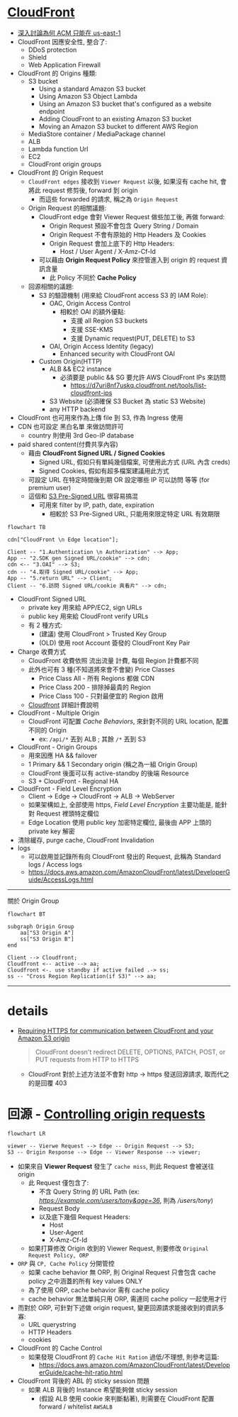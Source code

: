 
# [CloudFront](https://docs.aws.amazon.com/AmazonCloudFront/latest/DeveloperGuide/Introduction.html)

- [深入討論為何 ACM 只能在 us-east-1](https://ithelp.ithome.com.tw/articles/10242264)
- CloudFront 因應安全性, 整合了:
    - DDoS protection
    - Shield
    - Web Application Firewall
- CloudFront 的 Origins 種類:
    - S3 bucket
        - Using a standard Amazon S3 bucket
        - Using Amazon S3 Object Lambda
        - Using an Amazon S3 bucket that's configured as a website endpoint
        - Adding CloudFront to an existing Amazon S3 bucket
        - Moving an Amazon S3 bucket to different AWS Region
    - MediaStore container / MediaPackage channel
    - ALB
    - Lambda function Url
    - EC2
    - CloudFront origin groups
- CloudFront 的 Origin Request
    - `CloudFront edges` 接收到 `Viewer Request` 以後, 如果沒有 cache hit, 會將此 request 修剪後, forward 到 origin
        - 而這些 forwarded 的請求, 稱之為 `Origin Request`
    - Origin Request 的相關議題:
        - CloudFront edge 會對 Viewer Request 做些加工後, 再做 forward:
            - Origin Request 預設不會包含 Query String / Domain
            - Origin Request 不會有原始的 Http Headers 及 Cookies
            - Origin Request 會加上底下的 Http Headers:
                - Host / User Agent / X-Amz-Cf-Id
        - 可以藉由 **Origin Request Policy** 來控管進入到 origin 的 request 資訊含量
            - 此 Policy 不同於 **Cache Policy**
    - 回源相關的議題:
        - S3 的驗證機制 (用來給 CloudFront access S3 的 IAM Role):
            - OAC, Origin Access Control
                - 相較於 OAI 的額外優點:
                    - 支援 all Region S3 buckets
                    - 支援 SSE-KMS
                    - 支援 Dynamic request(PUT, DELETE) to S3
            - OAI, Origin Access Identity (legacy)
                - Enhanced security with CloudFront OAI
        - Custom Origin(HTTP)
            - ALB && EC2 instance
                - 必須要是 public && SG 要允許 AWS CloudFront IPs 來訪問
                    - https://d7uri8nf7uskq.cloudfront.net/tools/list-cloudfront-ips
            - S3 Website (必須確保 S3 Bucket 為 static S3 Website)
            - any HTTP backend
- CloudFront 也可用來作為上傳 file 到 S3, 作為 Ingress 使用
- CDN 也可設定 黑白名單 來做訪問許可
    - country 則使用 3rd Geo-IP database
- paid shared content(付費共享內容)
    - 藉由 **CloudFront Signed URL / Signed Cookies**
        - Signed URL, 假如只有單純幾個檔案, 可使用此方式 (URL 內含 creds)
        - Signed Cookies, 假如有超多檔案建議用此方式
    - 可設定 URL 在特定時間後到期 OR 設定哪些 IP 可以訪問 等等 (for premium user)
    - 這個和 [S3 Pre-Signed URL](./S3.md#s3-pre-signed-urls) 很容易搞混
        - 可用來 filter by IP, path, date, expiration
            - 相較於 S3 Pre-Signed URL, 只能用來限定特定 URL 有效期限

```mermaid
flowchart TB

cdn["CloudFront \n Edge location"];

Client -- "1.Authentication \n Authorization" --> App;
App -- "2.SDK gen Signed URL/cookie" --> cdn;
cdn <-- "3.OAI" --> S3;
cdn -- "4.取得 Signed URL/cookie" --> App;
App -- "5.return URL" --> Client;
Client -- "6.訪問 Signed URL/cookie 爽看片" --> cdn;
```

- CloudFront Signed URL 
    - private key 用來給 APP/EC2, sign URLs
    - public key 用來給 CloudFront verify URLs
    - 有 2 種方式:
        - (建議) 使用 CloudFront > Trusted Key Group
        - (OLD) 使用 root Account 簽發的 CloudFront Key Pair
- Charge 收費方式
    - CloudFront 收費依照 流出流量 計費, 每個 Region 計費都不同
    - 此外也可有 3 種(不知道將來會不會變) Price Classes
        - Price Class All - 所有 Regions 都做 CDN
        - Price Class 200 - 排除掉最貴的 Region
        - Price Class 100 - 只對最便宜的 Region 啟用
    - [Cloudfront](https://aws.amazon.com/cloudfront/pricing/?nc1=h_ls) 詳細計費說明
- CloudFront - Multiple Origin
    - CloudFront 可配置 *Cache Behaviors*, 來針對不同的 URL location, 配置不同的 Origin
        - ex: `/api/*` 丟到 ALB ; 其餘 `/*` 丟到 S3
- CloudFront - Origin Groups
    - 用來因應 HA && failover
    - 1 Primary && 1 Secondary origin (稱之為一組 Origin Group)
    - CloudFront 後面可以有 active-standby 的後端 Resource
    - S3 + CloudFront - Regional HA
- CloudFront - Field Level Encryption
    - Client -> Edge -> CloudFront -> ALB -> WebServer
    - 如果架構如上, 全部使用 https, *Field Level Encryption* 主要功能是, 能針對 Request 裡頭特定欄位
    - Edge Location 使用 public key 加密特定欄位, 最後由 APP 上頭的 private key 解密
- 清除緩存, purge cache, CloudFront Invalidation
- logs
    - 可以啟用並記錄所有向 CloudFront 發出的 Request, 此稱為 Standard logs / Access logs
    - https://docs.aws.amazon.com/AmazonCloudFront/latest/DeveloperGuide/AccessLogs.html

------

關於 Origin Group

```mermaid
flowchart BT

subgraph Origin Group
    aa["S3 Origin A"]
    ss["S3 Origin B"]
end

Client --> Cloudfront;
Cloudfront <-- active --> aa;
Cloudfront <-. use standby if active failed .-> ss;
ss -- "Cross Region Replication(if S3)" --> aa;
```

------


# details

- [Requiring HTTPS for communication between CloudFront and your Amazon S3 origin](https://docs.aws.amazon.com/AmazonCloudFront/latest/DeveloperGuide/using-https-cloudfront-to-s3-origin.html)
    > CloudFront doesn't redirect DELETE, OPTIONS, PATCH, POST, or PUT requests from HTTP to HTTPS
    - CloudFront 對於上述方法並不會對 http -> https 發送回源請求, 取而代之的是回覆 403


# 回源 - [Controlling origin requests](https://docs.aws.amazon.com/AmazonCloudFront/latest/DeveloperGuide/controlling-origin-requests.html)

```mermaid
flowchart LR

viewer -- Vierwe Request --> Edge -- Origin Request --> S3;
S3 -- Origin Response --> Edge -- Viewer Response --> viewer;
```

- 如果來自 **Viewer Request** 發生了 `cache miss`, 則此 Request 會被送往 origin
    - 此 Request 僅包含了:
        - 不含 Query String 的 URL Path (ex: *https://example.com/users/tony&age=36*, 則為 */users/tony*)
        - Request Body
        - 以及底下幾個 Request Headers:
            - Host
            - User-Agent
            - X-Amz-Cf-Id
    - 如果打算修改 Origin 收到的 Viewer Request, 則要修改 `Original Request Policy, ORP`
- `ORP` 與 `CP, Cache Policy` 分開管控
    - 如果 cache behavior 無 ORP, 則 Original Request 只會包含 cache policy 之中涵蓋的所有 key values ONLY
    - 為了使用 ORP, cache behavior 需有 cache policy
    - cache behavior 無法單純只用 ORP, 需連同 cache policy 一起使用才行
- 而對於 ORP, 可針對下述做 origin request, 變更回源請求能接收到的資訊多寡:
    - URL querystring
    - HTTP Headers
    - cookies
- CloudFront 的 Cache Control
    - 如果發現 CloudFront 的 `Cache Hit Ration` 過低/不理想, 則參考這篇:
        - https://docs.aws.amazon.com/AmazonCloudFront/latest/DeveloperGuide/cache-hit-ratio.html
- CloudFront 背後的 ABL 的 sticky session 問題
    - 如果 ALB 背後的 Instance 希望能夠做 sticky session
        - (假設 ALB 使用 cookie 來判斷黏著), 則需要在 CloudFront 配置 forward / whitelist `AWSALB`
